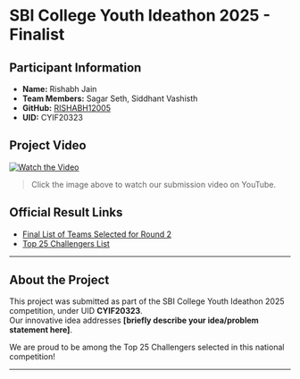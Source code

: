 # SBI College Youth Ideathon 2025 - Finalist

## Participant Information
- **Name:** Rishabh Jain
- **Team Members:** Sagar Seth, Siddhant Vashisth
- **GitHub:** [RISHABH12005](https://github.com/RISHABH12005)
- **UID:** CYIF20323

## Project Video
[![Watch the Video](https://img.youtube.com/vi/-Eb9HqYakSQ/0.jpg)](https://www.youtube.com/watch?v=-Eb9HqYakSQ)

> Click the image above to watch our submission video on YouTube.

## Official Result Links
- [Final List of Teams Selected for Round 2](https://youthideathon.in/college-youth-ideathon-results/)
- [Top 25 Challengers List](https://youthideathon.in/college-youth-ideathon-top-25-challengers-results/)

---

## About the Project
This project was submitted as part of the SBI College Youth Ideathon 2025 competition, under UID **CYIF20323**.  
Our innovative idea addresses **[briefly describe your idea/problem statement here]**.

We are proud to be among the Top 25 Challengers selected in this national competition!

---
